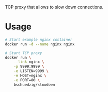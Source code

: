 TCP proxy that allows to slow down connections.

# Usage

```bash
# Start example nginx container
docker run -d --name nginx nginx

# Start TCP proxy
docker run \
    --link nginx \
    -p 9999:9999 \
    -e LISTEN=9999 \
    -e HOST=nginx \
    -e PORT=80 \
    bschuedzig/slowdown
```
